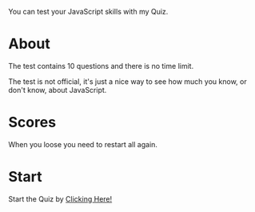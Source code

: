 You can test your JavaScript skills with my Quiz.
<h1>About</h1>
The test contains 10 questions and there is no time limit. 
<p></p>
The test is not official, it's just a nice way to see how much you know, or don't know, about JavaScript.
<h1>Scores</h1>
When you loose you need to restart all again.
<h1>Start</h1>
Start the Quiz by <a href="https://js.bledsquiz.repl.co/">Clicking Here!</a>
